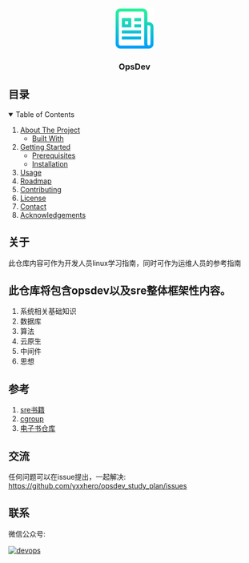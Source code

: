<!-- PROJECT LOGO -->
<br />
<p align="center">
  <a href="https://github.com/yxxhero/opsdev_study_plan">
    <img src="image/logo.png" alt="Logo" width="80" height="80">
  </a>

  <h3 align="center">OpsDev</h3>


## 目录
<!-- TABLE OF CONTENTS -->
<details open="open">
  <summary>Table of Contents</summary>
  <ol>
    <li>
      <a href="#about-the-project">About The Project</a>
      <ul>
        <li><a href="#built-with">Built With</a></li>
      </ul>
    </li>
    <li>
      <a href="#getting-started">Getting Started</a>
      <ul>
        <li><a href="#prerequisites">Prerequisites</a></li>
        <li><a href="#installation">Installation</a></li>
      </ul>
    </li>
    <li><a href="#usage">Usage</a></li>
    <li><a href="#roadmap">Roadmap</a></li>
    <li><a href="#contributing">Contributing</a></li>
    <li><a href="#license">License</a></li>
    <li><a href="#contact">Contact</a></li>
    <li><a href="#acknowledgements">Acknowledgements</a></li>
  </ol>
</details>



<!-- ABOUT THE PROJECT -->
## 关于

此仓库内容可作为开发人员linux学习指南，同时可作为运维人员的参考指南

## 此仓库将包含opsdev以及sre整体框架性内容。
1. 系统相关基础知识
2. 数据库
3. 算法
4. 云原生
5. 中间件
6. 思想


## 参考
1. [sre书籍](https://redbearder.github.io/The-Site-Reliability-Workbook-CHS/)
2. [cgroup](https://man7.org/linux/man-pages/man7/cgroups.7.html)
3. [电子书仓库](https://github.com/7-sevens/Developer-Books)





## 交流
任何问题可以在issue提出，一起解决:  
https://github.com/yxxhero/opsdev_study_plan/issues



## 联系
微信公众号:

<a href="https://www.aiopsclub.com" target="_blank"><img src="https://www.aiopsclub.com/images/wxqrcode.jpg" alt="devops" height="150" align="center"/></a>
